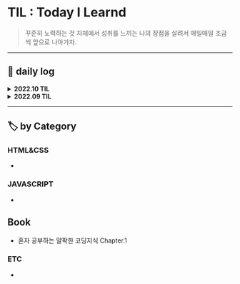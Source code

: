 # TIL : Today I Learnd

> 꾸준히 노력하는 것 자체에서 성취를 느끼는 나의 장점을 살려서 매일매일 조금씩 앞으로 나아가자.
> 

---

## 📔 daily log

<details><summary><strong>2022.10 TIL</strong></summary>
    
    ### 221012
    
    🐱 GitHub TIL 편집 & 블로그에 올렸던 것들 옮겨옴
    
    ### 221011
    
    💡 토이프로젝트 아이디어 수집
    
    📖 혼자 공부하는 얄팍한 코딩지식 Chapter1 정리
    
    ### 221010
    
    🧑‍🏫 생활코딩 WEB3 JavaScript 수강, 실습, 정리
    
    ### 221009
    
    🧑‍🏫 생활코딩 WEB3 JavaScript 수강, 실습
    
    ✏️ 10월 1주차 주간회고 작성
    
    ### 221008
    
    🧑‍🏫 생활코딩 WEB3 JavaScript 수강, 실습, 정리
    
    💡 토이프로젝트 아이디어 기록
    
    ### 221007
    
    🧑‍🏫 생활코딩 WEB2 CSS 수강, 실습, 정리
    
    📝 Atom 패키지 인스톨 정리
    
    ### 221006
    
    🧑‍🏫 생활코딩 WEB1 HTML&Internet 수강, 실습, 정리
    
    🐱 GitHub에 처음으로 커밋
    
    📝 Atom 초기설정 정리
    
    ### 221004
    
    📝 수집한 자료 정리
    
    ### 221003
    
    📝 수집한 자료 정리
    
    ### 221002
    
    🛠️ 노션 정리 페이지 리노베이션
    
    ### 221001
    
    💡 프로젝트 아이디어 기록
    
    📝 비전공 개발자들의 글, 나에게 맞는 공부법에 대해 정리
</details>
    
<details><summary><strong>2022.09 TIL</strong></summary>
    
    ### 220930
    
    ✏️ 월간회고 작성
    
    💡 토이프로젝트 아이디어 기록
    
    ### 220929
    
    📝 공부법에 대한 글 정리
    
    ### 220928
    
    📝 커리어 스킬 1~3장 정리
    
    ### 220927
    
    📖 커리어 스킬 1~3장 읽기
    
    ### 220923
    
    🧑‍🏫 [가장 쉬운 Git 강좌 - (하) Github편](https://www.youtube.com/watch?v=GaKjTjwcKQo) 수강, 실습
    
    ### 220922
    
    🧑‍🏫 [가장 쉬운 Git 강좌 - (하) Github편](https://www.youtube.com/watch?v=GaKjTjwcKQo) 수강
    
    ### 220921
    
    🧑‍🏫 [Git은 뭐고 GitHub은 뭔가요?](https://www.youtube.com/watch?v=Bd35Ze7-dIw) 수강 및 실습
    
    ### 220920
    
    🛠️ Feedly 가입 및 구독목록 편집, 페이스북 페이지&그룹 가입, 트위터 개발계정 구독
    
    ### 220919
    
    🧑‍🏫 비전공자를 위한 개발자 취업 올인원 가이드 [통합편] 수강완료, 정리
    
    ### 220918
    
    🧑‍🏫 비전공자를 위한 개발자 취업 올인원 가이드 [통합편] 수강, 정리
    
    ### 220917
    
    ⚒️ Tistory 블로그 스킨 css 수정해보기
    
    ### 220916
    
    🧑‍🏫 비전공자를 위한 개발자 취업 올인원 가이드 [통합편] 수강 & 정리
    
    ### 220915
    
    🧑‍🏫 비전공자를 위한 개발자 취업 올인원 가이드 [통합편] 수강시작
</details>


---

## 🏷️ by Category

### HTML&CSS

- 

### JAVASCRIPT

- 

## Book

- 혼자 공부하는 얄팍한 코딩지식 Chapter.1

### ETC

-